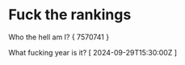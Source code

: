 # Fuck the rankings

Who the hell am I?
{ 7570741 }

What fucking year is it?
[ 2024-09-29T15:30:00Z ]
